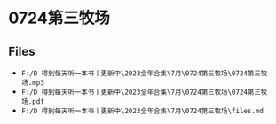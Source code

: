 # 0724第三牧场

## Files

- `F:/D 得到每天听一本书丨更新中\2023全年合集\7月\0724第三牧场\0724第三牧场.mp3`
- `F:/D 得到每天听一本书丨更新中\2023全年合集\7月\0724第三牧场\0724第三牧场.pdf`
- `F:/D 得到每天听一本书丨更新中\2023全年合集\7月\0724第三牧场\files.md`
